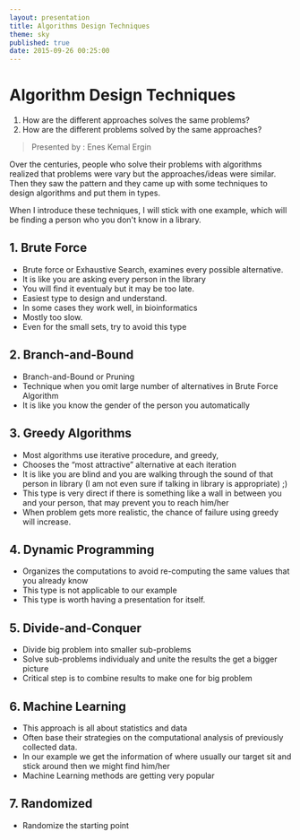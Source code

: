 ```yaml
---
layout: presentation
title: Algorithms Design Techniques
theme: sky
published: true
date: 2015-09-26 00:25:00
---
```


# Algorithm Design Techniques

1. How are the different approaches solves the same problems?
2. How are the different problems solved by the same approaches?

> Presented by : Enes Kemal Ergin

Over the centuries, people who solve their problems with algorithms realized that problems were vary but the approaches/ideas were similar. Then they saw the pattern and they came up with some techniques to design algorithms and put them in types.

When I introduce these techniques, I will stick with one example, which will be finding a person who you don't know in a library.

## 1. Brute Force

- Brute force or Exhaustive Search, examines every possible alternative.
- It is like you are asking every person in the library
- You will find it eventualy but it may be too late.
- Easiest type to design and understand.
- In some cases they work well, in bioinformatics
- Mostly too slow.
- Even for the small sets, try to avoid this type


## 2. Branch-and-Bound

- Branch-and-Bound or Pruning
- Technique when you omit large number of alternatives in Brute Force Algorithm
- It is like you know the gender of the person you automatically

## 3. Greedy Algorithms

- Most algorithms use iterative procedure, and greedy,
- Chooses the “most attractive” alternative at each iteration
- It is like you are blind and you are walking through the sound of that person in library (I am not even sure if talking in library is appropriate) ;)
- This type is very direct if there is something like a wall in between you and your person, that may prevent you to reach him/her
- When problem gets more realistic, the chance of failure using greedy will increase.

## 4. Dynamic Programming

- Organizes the computations to avoid re-computing the same values that you already know
- This type is not applicable to our example
- This type is worth having a presentation for itself.

## 5. Divide-and-Conquer

- Divide big problem into smaller sub-problems
- Solve sub-problems individualy and unite the results the get a bigger picture
- Critical step is to combine results to make one for big problem

## 6. Machine Learning

- This approach is all about statistics and data
- Often base their strategies on the computational analysis of previously collected data.
- In our example we get the information of where usually our target sit and stick around then we might find him/her
- Machine Learning methods are getting very popular

## 7. Randomized


- Randomize the starting point

